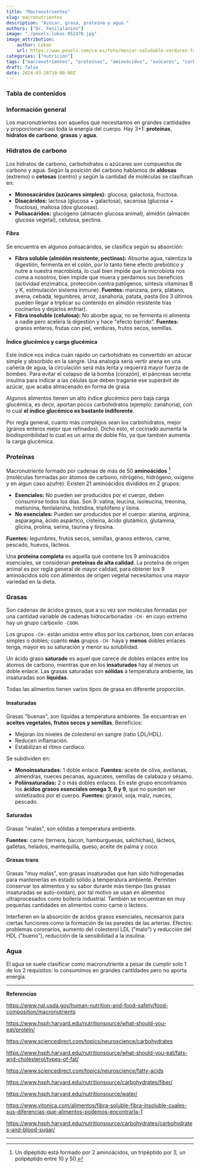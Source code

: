 ```yaml
---
title: "Macronutrientes"
slug: macronutrientes
description: "Azúcar, grasa, proteína y agua."
authors: ["Dr. Fenilalanino"]
image: "./pexels-lukas-952478.jpg"
image_attribution:
    author: Lukas
    url: https://www.pexels.com/ca-es/foto/menjar-saludable-verdures-fusta-952478/
categories: ["nutrición"]
tags: ["macronutrientes", "proteínas", "aminoácidos", "azúcares", "carbohidratos", "fibra", "grasa"]
draft: false
date: 2024-03-16T19:00:00Z
---
```


### Tabla de contenidos


### Información general
Los macronutrientes son aquellos que necesitamos en grandes cantidades y proporcionan casi toda la energía del cuerpo. Hay 3+1: **proteínas**, **hidratos de carbono**, **grasas** y **agua**. 

### Hidratos de carbono
Los hidratos de carbono, carbohidratos o azúcares son compuestos de carbono y agua. Según la posición del carbono hablamos de **aldosas** (extremo) o **cetosas** (centro) y según la cantidad de moléculas se clasifican en:

- **Monosacáridos (azúcares simples):** glucosa, galactosa, fructosa.
- **Disacáridos:** lactosa (glucosa + galactosa), sacarosa (glucosa + fructosa), maltosa (dos glucosas).
- **Polisacáridos:** glucógeno (almacén glucosa animal), almidón (almacén glucosa vegetal), celulosa, pectina.

#### Fibra
Se encuentra en algunos polisacáridos, se clasifica según su absorción:
- **Fibra soluble (almidón resistente, pectinas):** Absorbe agua, ralentiza la digestión, fermenta en el colón, por lo tanto tiene efecto prebiótico y nutre a nuestra macrobiota, lo cual bien impide que la microbiota nos coma a nosotros, bien impide que muera y perdamos sus beneficios (actividad enzimática, protección contra patógenos, síntesis vitaminas B y K, estimulación sistema inmune). **Fuentes:** manzana, pera, plátano, avena, cebada, legumbres, arroz, zanahoria, patata, pasta (los 3 últimos pueden llegar a triplicar su contenido en almidón resistente tras cocinarlos y dejarlos enfríar).
- **Fibra insoluble (celulosa):** No aborbe agua, no se fermenta ni alimenta a nadie pero acelera la digestión y hace "efecto barrido". **Fuentes:** granos enteros, frutas con piel, verduras, frutos secos, semillas.

#### Índice glucémico y carga glucémica
Este índice nos indica cuán rápido un carbohidrato es convertido en azúcar simple y absorbido en la sangre. Una analogía sería vertir arena en una cañería de agua, la circulación será más lenta y requerirá mayor fuerza de bombeo. Para evitar el colapso de la bomba (corazón), el páncreas secreta insulina para indicar a las células que deben tragarse ese superávit de azúcar, que acaba almacenado en forma de grasa.

Algunos alimentos tienen un alto índice glucémico pero baja carga glucémica, es decir, aportan pocos carbohidratos (ejemplo: zanahoria), con lo cual **el índice glucémico es bastante indiferente**.

Por regla general, cuanto más complejos sean los carbohidratos, mejor (granos enteros mejor que refinados). Dicho esto, el cocinado aumenta la biodisponibilidad lo cual es un arma de doble filo, ya que también aumenta la carga glucémica.


### Proteínas
Macronutriente formado por cadenas de más de 50 **aminoácidos** [^1] (moléculas formadas por átomos de carbono, nitrógeno, hidrógeno, oxígeno y en algun caso azufre). Existen 21 aminoácidos divididos en 2 grupos:

- **Esenciales:** No pueden ser producidos por el cuerpo, deben consumirse todos los días. Son 9: valina, leucina, isoleucina, treonina, metionina, fenilalanina, histidina, triptófano y lisina.
- **No esenciales:** Pueden ser producidos por el cuerpo: alanina, arginina, asparagina, ácido aspártico, cisteína, ácido glutámico, glutamina, glicina, prolina, serina, taurina y tirosina.

**Fuentes:** legumbres, frutos secos, semillas, granos enteros, carne, pescado, huevos, lácteos.

Una **proteína completa** es aquella que contiene los 9 aminoácidos esenciales, se consideran **proteínas de alta calidad**. La proteína de origen animal es por regla general de mayor calidad, para obtener los 9 aminoácidos sólo con alimentos de origen vegetal necesitamos una mayor variedad en la dieta.


### Grasas
Son cadenas de ácidos grasos, que a su vez son moléculas formadas por una cantidad variable de cadenas hidrocarbonadas `-CH-` en cuyo extremo hay un grupo carboxilo `-COOH`.

Los grupos `-CH-` están unidos entre ellos por los carbonos, bien con enlaces simples o dobles; cuanto **más** grupos `-CH-` haya y **menos** dobles enlaces tenga, mayor es su saturación y menor su solubilidad.

Un ácido graso **saturado** es aquel que carece de dobles enlaces entre los átomos de carbono, mientras que en los **insaturados** hay al menos un doble enlace. Las grasas saturadas son **sólidas** a temperatura ambiente, las insaturadas son **líquidas**.

Todas las alimentos tienen varios tipos de grasa en diferente proporción.

#### Insaturadas
Grasas "buenas", son líquidas a temperatura ambiente. Se encuentran en **aceites vegetales, frutos secos y semillas**. Beneficios:

- Mejoran los niveles de colesterol en sangre (ratio LDL/HDL).
- Reducen inflamación.
- Estabilizan el ritmo cardíaco.

Se subdividen en:

- **Monoinsaturadas:** 1 doble enlace. **Fuentes:** aceite de oliva, avellanas, almendras, nueces pecanas, aguacates, semillas de calabaza y sésamo.
- **Poliinsaturadas:** 2 o más dobles enlaces. En este grupo encontramos los **ácidos grasos esenciales omega 3, 6 y 9**, que no pueden ser sintetizados por el cuerpo. **Fuentes:** girasol, soja, maíz, nueces, pescado.

#### Saturadas
Grasas "malas", son sólidas a temperatura ambiente.

**Fuentes:** carne (ternera, bacon, hamburguesas, salchichas), lácteos, galletas, helados, mantequilla, queso, aceite de palma y coco.

#### Grasas trans
Grasas "muy malas", son grasas insaturadas que han sido hidrogenadas para mantenerlas en estado sólido a temperatura ambiente. Permiten conservar los alimentos y su sabor durante más tiempo (las grasas insaturadas se auto-oxidan), por tal motivo se usan en alimentos ultraprocesados como bollería industrial. También se encuentran en muy pequeñas cantidades en alimentos como carne o lácteos.

Interfieren en la absorción de ácidos grasos esenciales, necesarios para ciertas funciones como la formación de las paredes de las arterias. Efectos: problemas coronarios, aumento del colesterol LDL ("malo") y reducción del HDL ("bueno"), reducción de la sensibilidad a la insulina.


### Agua
El agua se suele clasificar como macronutriente a pesar de cumplir solo 1 de los 2 requisitos: lo consumimos en grandes cantidades pero no aporta energía.


---

**Referencias**

https://www.nal.usda.gov/human-nutrition-and-food-safety/food-composition/macronutrients

https://www.hsph.harvard.edu/nutritionsource/what-should-you-eat/protein/

https://www.sciencedirect.com/topics/neuroscience/carbohydrates

https://www.hsph.harvard.edu/nutritionsource/what-should-you-eat/fats-and-cholesterol/types-of-fat/

https://www.sciencedirect.com/topics/neuroscience/fatty-acids

https://www.hsph.harvard.edu/nutritionsource/carbohydrates/fiber/

https://www.hsph.harvard.edu/nutritionsource/water/

https://www.vitonica.com/alimentos/fibra-soluble-fibra-insoluble-cuales-sus-diferencias-que-alimentos-podemos-encontrarla-1

https://www.hsph.harvard.edu/nutritionsource/carbohydrates/carbohydrates-and-blood-sugar/


---

[^1]: Un dipéptido está formado por 2 aminoácidos, un tripéptido por 3, un polipéptido entre 10 y 50.
